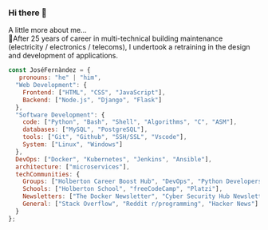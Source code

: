 ### Hi there 👋

A little more about me...  
🚀After 25 years of career in multi-technical building maintenance (electricity / electronics / telecoms), 
 I undertook a retraining in the design and development of applications.

```javascript
const JoséFernàndez = {
   pronouns: "he" | "him",
  "Web Development": {
    Frontend: ["HTML", "CSS", "JavaScript"],
    Backend: ["Node.js", "Django", "Flask"]
  },
  "Software Development": {
    code: ["Python", "Bash", "Shell", "Algorithms", "C", "ASM"],
    databases: ["MySQL", "PostgreSQL"],
    tools: ["Git", "Github", "SSH/SSL", "Vscode"],
    System: ["Linux", "Windows"]
  },
  DevOps: ["Docker", "Kubernetes", "Jenkins", "Ansible"],
  architecture: ["microservices"],
  techCommunities: {
    Groups: ["Holberton Career Boost Hub", "DevOps", "Python Developers", "IoT-Internet of Things"],
    Schools: ["Holberton School", "freeCodeCamp", "Platzi"],
    Newsletters: ["The Docker Newsletter", "Cyber Security Hub Newsletter"],
    General: ["Stack Overflow", "Reddit r/programming", "Hacker News"]
  }
};
```
